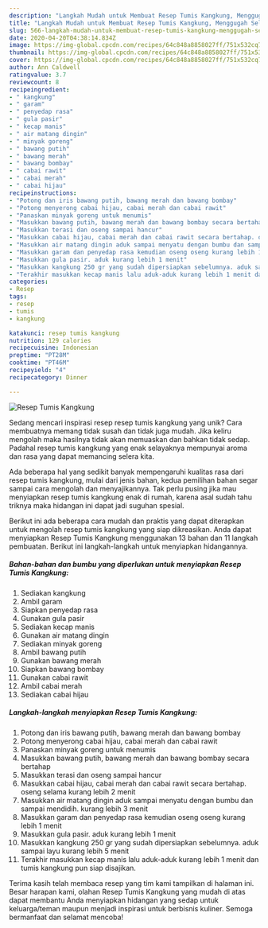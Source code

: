 ```yaml
---
description: "Langkah Mudah untuk Membuat Resep Tumis Kangkung, Menggugah Selera"
title: "Langkah Mudah untuk Membuat Resep Tumis Kangkung, Menggugah Selera"
slug: 566-langkah-mudah-untuk-membuat-resep-tumis-kangkung-menggugah-selera
date: 2020-04-20T04:38:14.834Z
image: https://img-global.cpcdn.com/recipes/64c848a8858027ff/751x532cq70/resep-tumis-kangkung-foto-resep-utama.jpg
thumbnail: https://img-global.cpcdn.com/recipes/64c848a8858027ff/751x532cq70/resep-tumis-kangkung-foto-resep-utama.jpg
cover: https://img-global.cpcdn.com/recipes/64c848a8858027ff/751x532cq70/resep-tumis-kangkung-foto-resep-utama.jpg
author: Ann Caldwell
ratingvalue: 3.7
reviewcount: 8
recipeingredient:
- " kangkung"
- " garam"
- " penyedap rasa"
- " gula pasir"
- " kecap manis"
- " air matang dingin"
- " minyak goreng"
- " bawang putih"
- " bawang merah"
- " bawang bombay"
- " cabai rawit"
- " cabai merah"
- " cabai hijau"
recipeinstructions:
- "Potong dan iris bawang putih, bawang merah dan bawang bombay"
- "Potong menyerong cabai hijau, cabai merah dan cabai rawit"
- "Panaskan minyak goreng untuk menumis"
- "Masukkan bawang putih, bawang merah dan bawang bombay secara bertahap"
- "Masukkan terasi dan oseng sampai hancur"
- "Masukkan cabai hijau, cabai merah dan cabai rawit secara bertahap. oseng selama kurang lebih 2 menit"
- "Masukkan air matang dingin aduk sampai menyatu dengan bumbu dan sampai mendidih. kurang lebih 3 menit"
- "Masukkan garam dan penyedap rasa kemudian oseng oseng kurang lebih 1 menit"
- "Masukkan gula pasir. aduk kurang lebih 1 menit"
- "Masukkan kangkung 250 gr yang sudah dipersiapkan sebelumnya. aduk sampai layu kurang lebih 5 menit"
- "Terakhir masukkan kecap manis lalu aduk-aduk kurang lebih 1 menit dan tumis kangkung pun siap disajikan."
categories:
- Resep
tags:
- resep
- tumis
- kangkung

katakunci: resep tumis kangkung 
nutrition: 129 calories
recipecuisine: Indonesian
preptime: "PT28M"
cooktime: "PT46M"
recipeyield: "4"
recipecategory: Dinner

---
```



![Resep Tumis Kangkung](https://img-global.cpcdn.com/recipes/64c848a8858027ff/751x532cq70/resep-tumis-kangkung-foto-resep-utama.jpg)

Sedang mencari inspirasi resep resep tumis kangkung yang unik? Cara membuatnya memang tidak susah dan tidak juga mudah. Jika keliru mengolah maka hasilnya tidak akan memuaskan dan bahkan tidak sedap. Padahal resep tumis kangkung yang enak selayaknya mempunyai aroma dan rasa yang dapat memancing selera kita.



Ada beberapa hal yang sedikit banyak mempengaruhi kualitas rasa dari resep tumis kangkung, mulai dari jenis bahan, kedua pemilihan bahan segar sampai cara mengolah dan menyajikannya. Tak perlu pusing jika mau menyiapkan resep tumis kangkung enak di rumah, karena asal sudah tahu triknya maka hidangan ini dapat jadi suguhan spesial.


Berikut ini ada beberapa cara mudah dan praktis yang dapat diterapkan untuk mengolah resep tumis kangkung yang siap dikreasikan. Anda dapat menyiapkan Resep Tumis Kangkung menggunakan 13 bahan dan 11 langkah pembuatan. Berikut ini langkah-langkah untuk menyiapkan hidangannya.

<!--inarticleads1-->

##### Bahan-bahan dan bumbu yang diperlukan untuk menyiapkan Resep Tumis Kangkung:

1. Sediakan  kangkung
1. Ambil  garam
1. Siapkan  penyedap rasa
1. Gunakan  gula pasir
1. Sediakan  kecap manis
1. Gunakan  air matang dingin
1. Sediakan  minyak goreng
1. Ambil  bawang putih
1. Gunakan  bawang merah
1. Siapkan  bawang bombay
1. Gunakan  cabai rawit
1. Ambil  cabai merah
1. Sediakan  cabai hijau




<!--inarticleads2-->

##### Langkah-langkah menyiapkan Resep Tumis Kangkung:

1. Potong dan iris bawang putih, bawang merah dan bawang bombay
1. Potong menyerong cabai hijau, cabai merah dan cabai rawit
1. Panaskan minyak goreng untuk menumis
1. Masukkan bawang putih, bawang merah dan bawang bombay secara bertahap
1. Masukkan terasi dan oseng sampai hancur
1. Masukkan cabai hijau, cabai merah dan cabai rawit secara bertahap. oseng selama kurang lebih 2 menit
1. Masukkan air matang dingin aduk sampai menyatu dengan bumbu dan sampai mendidih. kurang lebih 3 menit
1. Masukkan garam dan penyedap rasa kemudian oseng oseng kurang lebih 1 menit
1. Masukkan gula pasir. aduk kurang lebih 1 menit
1. Masukkan kangkung 250 gr yang sudah dipersiapkan sebelumnya. aduk sampai layu kurang lebih 5 menit
1. Terakhir masukkan kecap manis lalu aduk-aduk kurang lebih 1 menit dan tumis kangkung pun siap disajikan.




Terima kasih telah membaca resep yang tim kami tampilkan di halaman ini. Besar harapan kami, olahan Resep Tumis Kangkung yang mudah di atas dapat membantu Anda menyiapkan hidangan yang sedap untuk keluarga/teman maupun menjadi inspirasi untuk berbisnis kuliner. Semoga bermanfaat dan selamat mencoba!
